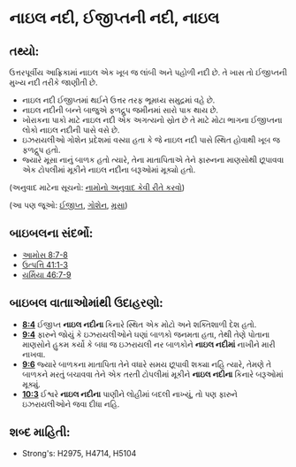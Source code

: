 # નાઇલ નદી, ઈજીપ્તની નદી, નાઇલ 

## તથ્યો: 

ઉત્તરપૂર્વીય આફ્રિકામાં નાઇલ એક ખૂબ જ લાંબી અને પહોળી નદી છે.
તે ખાસ તો ઈજીપ્તની મુખ્ય નદી તરીકે જાણીતી છે.

* નાઇલ નદી ઈજીપ્તમાં થઈને ઉત્તર તરફ ભૂમધ્ય સમુદ્રમાં વહે છે.
* નાઇલ નદીની બન્ને બાજુએ ફળદ્રુપ જમીનમાં સારો પાક થાય છે.
* ખોરાકના પાકો માટે નાઇલ નદી એક અગત્યનો સ્રોત છે તે માટે મોટા ભાગના ઈજીપ્તના લોકો નાઇલ નદીની પાસે વસે છે.
* ઇઝરાયલીઓ ગોશેન પ્રદેશમાં વસ્યા હતા કે જે નાઇલ નદી પાસે સ્થિત હોવાથી ખૂબ જ ફળદ્રુપ હતો.
* જ્યારે મૂસા નાનું બાળક હતો ત્યારે, તેના માતાપિતાએ તેને ફારુનના માણસોથી છૂપાવવા એક ટોપલીમાં મૂકીને નાઇલ નદીના બરૂઓમાં મૂક્યો હતો.

(અનુવાદ માટેના સૂચનો: [નામોનો અનુવાદ કેવી રીતે કરવો](rc://gu/ta/man/translate/translate-names))

(આ પણ જૂઓ: [ઈજીપ્ત](../names/egypt.md), [ગોશેન](../names/goshen.md), [મૂસા](../names/moses.md))

## બાઇબલના સંદર્ભો: 

* [આમોસ 8:7-8](rc://gu/tn/help/amo/08/07)
* [ઉત્પત્તિ 41:1-3](rc://gu/tn/help/gen/41/01)
* [યર્મિયા 46:7-9](rc://gu/tn/help/jer/46/07)

## બાઇબલ વાતાાઓમાંથી ઉદાહરણો: 

* __[8:4](rc://gu/tn/help/obs/08/04)__ ઈજીપ્ત __નાઇલ નદીના__ કિનારે સ્થિત એક મોટો અને શક્તિશાળી દેશ હતો.
* __[9:4](rc://gu/tn/help/obs/09/04)__ ફારુને જોયું કે ઇઝરાયલીઓને ઘણાં બાળકો જનમતા હતા, તેથી તેણે પોતાના માણસોને હુકમ કર્યો કે બધા જ ઇઝરાયલી નર બાળકોને __નાઇલ નદીમાં__ નાખીને મારી નાખવા.
* __[9:6](rc://gu/tn/help/obs/09/06)__ જ્યારે બાળકના માતાપિતા તેને વધારે સમય છૂપાવી શક્યા નહિ ત્યારે, તેમણે તે બાળકને મરતું બચાવવા તેને એક તરતી ટોપલીમાં મૂકીને __નાઇલ નદીના__ કિનારે બરૂઓમાં મૂક્યું.
* __[10:3](rc://gu/tn/help/obs/10/03)__ ઈશ્વરે __નાઇલ નદીના__ પાણીને લોહીમાં બદલી નાખ્યું, તો પણ ફારુને ઇઝરાયલીઓને જવા દીધા નહિ.

## શબ્દ માહિતી: 

* Strong's: H2975, H4714, H5104
